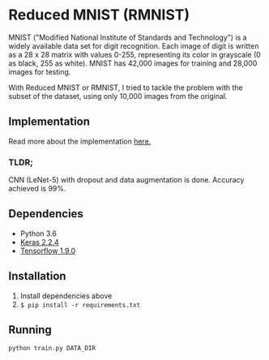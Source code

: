 # Reduced MNIST (RMNIST)

MNIST ("Modified National Institute of Standards and Technology") is a widely available data set for digit recognition. Each image of digit is written as a 28 x 28 matrix with values 0-255, representing its color in grayscale (0 as black, 255 as white). MNIST has 42,000 images for training and 28,000 images for testing.

With Reduced MNIST or RMNIST, I tried to tackle the problem with the subset of the dataset, using only 10,000 images from the original.

## Implementation
Read more about the implementation [here.](https://docs.google.com/document/d/127iTGWeFwMHHneBrBLsP6x3m9-XB_Aa9mE1Fliw7NSw/edit?usp=sharing)

### TLDR;
CNN (LeNet-5) with dropout and data augmentation is done. Accuracy achieved is 99%.


## Dependencies
* Python 3.6
* [Keras 2.2.4](https://keras.io/)
* [Tensorflow 1.9.0](https://www.tensorflow.org/)

## Installation
1. Install dependencies above
2. `$ pip install -r requirements.txt`

## Running
```
python train.py DATA_DIR
```
